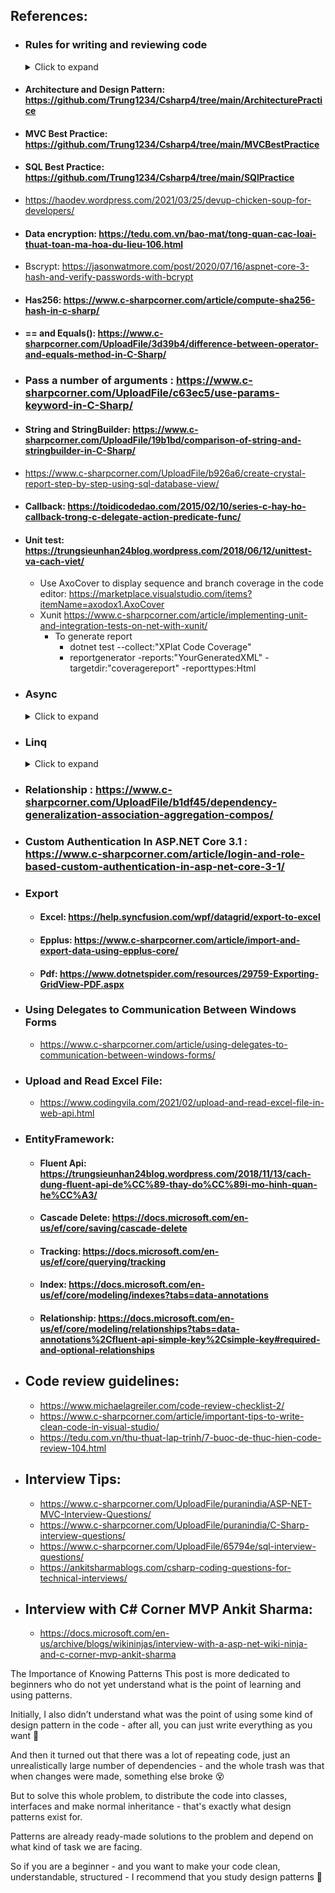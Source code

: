  ## References: 
 - ### Rules for writing and reviewing code
   <details>
    <summary>Click to expand</summary>

   -  #### Rule 1: Does that code fulfill  requirements    
   -  #### Rule 2: Formatting is king
   -  #### Rule 3: Don't Repeat Yourself => generalize by abstract class, interface, generic, method
   -  #### Rule 4: Follow the Coding convention
   -  #### Rule 5: Be Consistent with source code (có tính thống nhất)
   -  #### Rule 6: Does Code run fast (For example use Eager loading to load related entities )
   -  #### Rule 7: Avoid Security Pitfalls (SQL Injection, cross-site scripting)
   -  #### Rule 8: Use Efficient Data Structures and Algorithms
   -  #### Rule 9: Comment and Document
   -  #### Rule 10: Check for Errors and Respond to Them
   -  #### Rule 11: Create meaningful names
   -  #### Rule 12: Avoid Deep Nesting
   -  #### Rule 13: Use ternary operator instead of If else
   -  #### Rule 14: Do not hard code (Avoid Magic Number-> use Constants and Enum) https://stackoverflow.com/questions/47882/what-is-a-magic-number-and-why-is-it-bad)
   -  #### Rule 15: Follow SOLID Principles
   -  References: 
      -  ### https://www.informit.com/articles/article.aspx?p=2223710
      -  ### https://docs.microsoft.com/en-us/dotnet/csharp/fundamentals/coding-style/coding-conventions
      -  ### https://code.tutsplus.com/tutorials/top-15-best-practices-for-writing-super-readable-code--net-8118
  </details>  
  
  -  #### Architecture and Design Pattern: https://github.com/Trung1234/Csharp4/tree/main/ArchitecturePractice
  -  #### MVC Best Practice: https://github.com/Trung1234/Csharp4/tree/main/MVCBestPractice
  -  #### SQL Best Practice: https://github.com/Trung1234/Csharp4/tree/main/SQlPractice
  -  https://haodev.wordpress.com/2021/03/25/devup-chicken-soup-for-developers/
  -  #### Data encryption: https://tedu.com.vn/bao-mat/tong-quan-cac-loai-thuat-toan-ma-hoa-du-lieu-106.html
  -  Bscrypt: https://jasonwatmore.com/post/2020/07/16/aspnet-core-3-hash-and-verify-passwords-with-bcrypt
  -  #### Has256: https://www.c-sharpcorner.com/article/compute-sha256-hash-in-c-sharp/
  -  ####  == and Equals(): https://www.c-sharpcorner.com/UploadFile/3d39b4/difference-between-operator-and-equals-method-in-C-Sharp/
  -  ### Pass a number of arguments : https://www.c-sharpcorner.com/UploadFile/c63ec5/use-params-keyword-in-C-Sharp/
  -  #### String and StringBuilder: https://www.c-sharpcorner.com/UploadFile/19b1bd/comparison-of-string-and-stringbuilder-in-C-Sharp/
  -  https://www.c-sharpcorner.com/UploadFile/b926a6/create-crystal-report-step-by-step-using-sql-database-view/ 
  -  #### Callback: https://toidicodedao.com/2015/02/10/series-c-hay-ho-callback-trong-c-delegate-action-predicate-func/
-  #### Unit test: https://trungsieunhan24blog.wordpress.com/2018/06/12/unittest-va-cach-viet/
      - Use AxoCover to display sequence and branch coverage in the code editor: https://marketplace.visualstudio.com/items?itemName=axodox1.AxoCover
      - Xunit https://www.c-sharpcorner.com/article/implementing-unit-and-integration-tests-on-net-with-xunit/
           + To generate report
               + dotnet test --collect:"XPlat Code Coverage"
               + reportgenerator -reports:"YourGeneratedXML" -targetdir:"coveragereport" -reporttypes:Html
- ### Async
  <details>
    <summary>Click to expand</summary>
 
   -  #### Task: https://www.c-sharpcorner.com/UploadFile/dacca2/asynchronous-programming-in-C-Sharp-5-0-part-3-understand-task/
   -  https://docs.microsoft.com/en-us/dotnet/csharp/programming-guide/concepts/async/
  </details>
  
- ### Linq
  <details>
    <summary>Click to expand</summary>
 
   -  https://www.c-sharpcorner.com/UploadFile/a20beb/ienumerable-vs-iqueryable-in-linq/k/
   -  https://trungsieunhan24blog.wordpress.com/2018/10/30/3-loa%cc%a3i-excution-trong-linq/
   -  https://tedu.com.vn/lap-trinh-c/su-khac-nhau-giua-ienumerable-va-iqueryable-35.html
   -  #### Earger loading: https://tedu.com.vn/lap-trinh-aspnet/tim-hieu-ve-lazyloading-va-earger-loading-trong-entity-framework-120.html
   -  #### Left join: https://www.c-sharpcorner.com/blogs/working-with-left-outer-join-using-lambda-and-linq
  </details>

-  ### 	Relationship : https://www.c-sharpcorner.com/UploadFile/b1df45/dependency-generalization-association-aggregation-compos/
-  ### 	Custom Authentication In ASP.NET Core 3.1 : https://www.c-sharpcorner.com/article/login-and-role-based-custom-authentication-in-asp-net-core-3-1/
-  ### 	Export
   -  #### Excel: https://help.syncfusion.com/wpf/datagrid/export-to-excel
   -  #### Epplus: https://www.c-sharpcorner.com/article/import-and-export-data-using-epplus-core/
   -  #### Pdf: https://www.dotnetspider.com/resources/29759-Exporting-GridView-PDF.aspx
-  ### 	Using Delegates to Communication Between Windows Forms  
   -  https://www.c-sharpcorner.com/article/using-delegates-to-communication-between-windows-forms/
-  ### Upload and Read Excel File:  
   -  https://www.codingvila.com/2021/02/upload-and-read-excel-file-in-web-api.html
-  ### EntityFramework:  
   -  #### Fluent Api: https://trungsieunhan24blog.wordpress.com/2018/11/13/cach-dung-fluent-api-de%CC%89-thay-do%CC%89i-mo-hinh-quan-he%CC%A3/
   -  #### Cascade Delete: https://docs.microsoft.com/en-us/ef/core/saving/cascade-delete
   -  #### Tracking:  https://docs.microsoft.com/en-us/ef/core/querying/tracking
   -  #### Index: https://docs.microsoft.com/en-us/ef/core/modeling/indexes?tabs=data-annotations
   -  #### Relationship: https://docs.microsoft.com/en-us/ef/core/modeling/relationships?tabs=data-annotations%2Cfluent-api-simple-key%2Csimple-key#required-and-optional-relationships
- ## Code review guidelines:
  - https://www.michaelagreiler.com/code-review-checklist-2/
  - https://www.c-sharpcorner.com/article/important-tips-to-write-clean-code-in-visual-studio/
  - https://tedu.com.vn/thu-thuat-lap-trinh/7-buoc-de-thuc-hien-code-review-104.html
- ## Interview Tips:   
  - https://www.c-sharpcorner.com/UploadFile/puranindia/ASP-NET-MVC-Interview-Questions/
  - https://www.c-sharpcorner.com/UploadFile/puranindia/C-Sharp-interview-questions/
  - https://www.c-sharpcorner.com/UploadFile/65794e/sql-interview-questions/
  - https://ankitsharmablogs.com/csharp-coding-questions-for-technical-interviews/
- ## Interview with C# Corner MVP Ankit Sharma:
  - https://docs.microsoft.com/en-us/archive/blogs/wikininjas/interview-with-a-asp-net-wiki-ninja-and-c-corner-mvp-ankit-sharma


The Importance of Knowing Patterns
This post is more dedicated to beginners who do not yet understand what is the point of learning and using patterns.

Initially, I also didn’t understand what was the point of using some kind of design pattern in the code - after all, you can just write everything as you want 🤪

And then it turned out that there was a lot of repeating code, just an unrealistically large number of dependencies - and the whole trash was that when changes were made, something else broke 😵

 But to solve this whole problem, to distribute the code into classes, interfaces and make normal inheritance - that's exactly what design patterns exist for.

Patterns are already ready-made solutions to the problem and depend on what kind of task we are facing.

So if you are a beginner - and you want to make your code clean, understandable, structured - I recommend that you study design patterns 🤘
